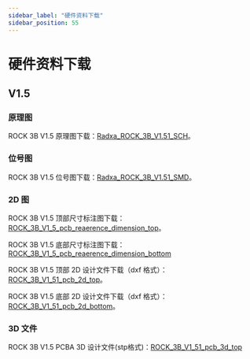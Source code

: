 ```yaml
---
sidebar_label: "硬件资料下载"
sidebar_position: 55
---
```


# 硬件资料下载

## V1.5

### 原理图

ROCK 3B V1.5 原理图下载：[Radxa_ROCK_3B_V1.51_SCH](https://dl.radxa.com/rock3/docs/hw/3b/Radxa_ROCK_3B_V1.51_SCH.pdf)。

### 位号图

ROCK 3B V1.5 位号图下载：[Radxa_ROCK_3B_V1.51_SMD](https://dl.radxa.com/rock3/docs/hw/3b/Radxa_ROCK_3B_V1.51_SMD.pdf)。

### 2D 图

ROCK 3B V1.5 顶部尺寸标注图下载：[ROCK_3B_V1_5_pcb_reaerence_dimension_top](https://dl.radxa.com/rock3/docs/hw/3b/ROCK_3B_V1_5_pcb_reaerence_dimension_top.pdf)。

ROCK 3B V1.5 底部尺寸标注图下载：[ROCK_3B_V1_5_pcb_reaerence_dimension_bottom](https://dl.radxa.com/rock3/docs/hw/3b/ROCK_3B_V1_5_pcb_reaerence_dimension_bottom.pdf)

ROCK 3B V1.5 顶部 2D 设计文件下载（dxf 格式）：[ROCK_3B_V1_51_pcb_2d_top](https://dl.radxa.com/rock3/docs/hw/3b/ROCK_3B_V1_51_pcb_2d_top.dxf)。

ROCK 3B V1.5 底部 2D 设计文件下载（dxf 格式）：[ROCK_3B_V1_51_pcb_2d_bottom](https://dl.radxa.com/rock3/docs/hw/3b/ROCK_3B_V1_51_pcb_2d_bottom.dxf)。

### 3D 文件

ROCK 3B V1.5 PCBA 3D 设计文件(stp格式)：[ROCK_3B_V1_51_pcb_3d_top](https://dl.radxa.com/rock3/docs/hw/3b/radxa_rock_3b_sbc_3d_v1.51.stp.zip)
